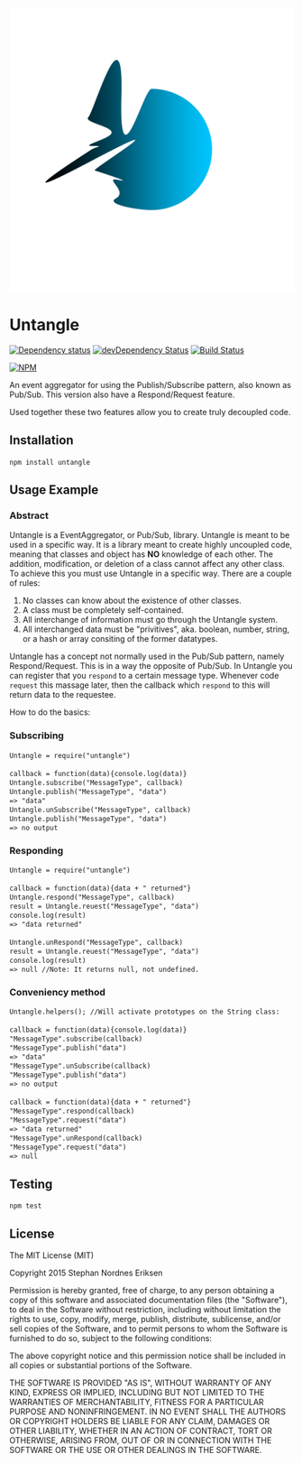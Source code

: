 ![Untangle](/Untangle.png?raw=true)

# Untangle

[![Dependency status](https://img.shields.io/david/stephan-nordnes-eriksen/untangle.svg?style=flat)](https://david-dm.org/stephan-nordnes-eriksen/untangle)
[![devDependency Status](https://img.shields.io/david/dev/stephan-nordnes-eriksen/untangle.svg?style=flat)](https://david-dm.org/stephan-nordnes-eriksen/untangle#info=devDependencies)
[![Build Status](https://img.shields.io/travis/stephan-nordnes-eriksen/untangle.svg?style=flat&branch=master)](https://travis-ci.org/stephan-nordnes-eriksen/untangle)

[![NPM](https://nodei.co/npm/untangle.svg?style=flat)](https://npmjs.org/package/untangle)

An event aggregator for using the Publish/Subscribe pattern, also known as Pub/Sub. This version also have a Respond/Request feature.

Used together these two features allow you to create truly decoupled code. 

## Installation

    npm install untangle

## Usage Example

### Abstract
Untangle is a EventAggregator, or Pub/Sub, library. Untangle is meant to be used in a specific way. It is a library meant to create highly uncoupled code, meaning that classes and object has **NO** knowledge of each other. The addition, modification, or deletion of a class cannot affect any other class. To achieve this you must use Untangle in a specific way. There are a couple of rules:

1. No classes can know about the existence of other classes.
2. A class must be completely self-contained.
3. All interchange of information must go through the Untangle system.
4. All interchanged data must be "privitives", aka. boolean, number, string, or a hash or array consiting of the former datatypes.

Untangle has a concept not normally used in the Pub/Sub pattern, namely Respond/Request. This is in a way the opposite of Pub/Sub. In Untangle you can register that you `respond` to a certain message type. Whenever code `request` this massage later, then the callback which `respond` to this will return data to the requestee.

How to do the basics:

### Subscribing

    Untangle = require("untangle")

    callback = function(data){console.log(data)}
    Untangle.subscribe("MessageType", callback)
    Untangle.publish("MessageType", "data")
    => "data"
    Untangle.unSubscribe("MessageType", callback)
    Untangle.publish("MessageType", "data")
    => no output

### Responding

    Untangle = require("untangle")

    callback = function(data){data + " returned"}
    Untangle.respond("MessageType", callback)
    result = Untangle.reuest("MessageType", "data")
    console.log(result)
    => "data returned"

    Untangle.unRespond("MessageType", callback)
    result = Untangle.reuest("MessageType", "data")
    console.log(result)
    => null //Note: It returns null, not undefined.



### Conveniency method
    Untangle.helpers(); //Will activate prototypes on the String class:
	
	callback = function(data){console.log(data)}
    "MessageType".subscribe(callback)
    "MessageType".publish("data")
    => "data"
    "MessageType".unSubscribe(callback)
    "MessageType".publish("data")
    => no output

    callback = function(data){data + " returned"}
    "MessageType".respond(callback)
    "MessageType".request("data")
    => "data returned"
    "MessageType".unRespond(callback)
    "MessageType".request("data")
    => null

## Testing

    npm test

## License

The MIT License (MIT)

Copyright 2015 Stephan Nordnes Eriksen

Permission is hereby granted, free of charge, to any person obtaining a copy
of this software and associated documentation files (the "Software"), to deal
in the Software without restriction, including without limitation the rights
to use, copy, modify, merge, publish, distribute, sublicense, and/or sell
copies of the Software, and to permit persons to whom the Software is
furnished to do so, subject to the following conditions:

The above copyright notice and this permission notice shall be included in
all copies or substantial portions of the Software.

THE SOFTWARE IS PROVIDED "AS IS", WITHOUT WARRANTY OF ANY KIND, EXPRESS OR
IMPLIED, INCLUDING BUT NOT LIMITED TO THE WARRANTIES OF MERCHANTABILITY,
FITNESS FOR A PARTICULAR PURPOSE AND NONINFRINGEMENT. IN NO EVENT SHALL THE
AUTHORS OR COPYRIGHT HOLDERS BE LIABLE FOR ANY CLAIM, DAMAGES OR OTHER
LIABILITY, WHETHER IN AN ACTION OF CONTRACT, TORT OR OTHERWISE, ARISING FROM,
OUT OF OR IN CONNECTION WITH THE SOFTWARE OR THE USE OR OTHER DEALINGS IN
THE SOFTWARE.
